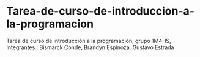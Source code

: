 # Tarea-de-curso-de-introduccion-a-la-programacion
Tarea de curso de introducción a la programación, grupo 1M4-IS, Integrantes : Bismarck Conde, Brandyn Espinoza. Gustavo Estrada
